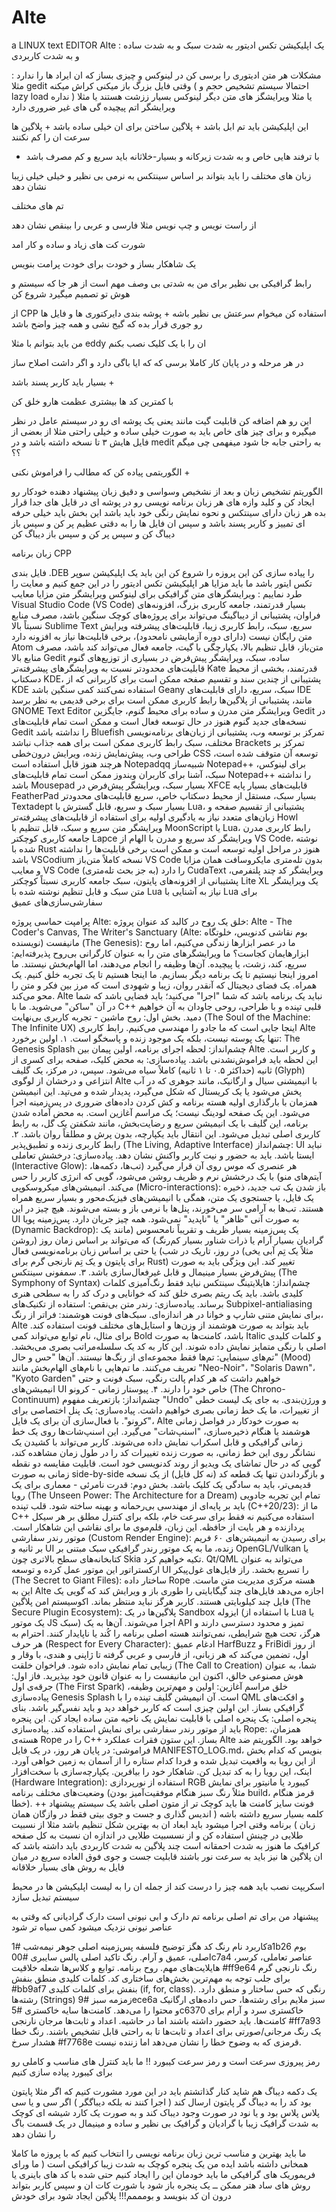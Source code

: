 # Alte
a LINUX  text EDITOR
Alte : یک اپلیکیشن تکس ادیتور به شدت سبک و به شدت ساده و به شدت کاربردی 

مشکلات هر متن ادیتوری را برسی کن در لینوکس و چیزی بساز که ان ایراد ها را ندارد : مثلا gedit وقتی فایل بزرگ باز میکنی کراش میکنه ( احتمالا سیستم تشخیص حجم و lazy load نداره ) یا مثلا ویرایشگز های متن دیگر لینوکس بسیار ززشت هستند یا مثلا ویرایشگر اتم پیچیده گی های غیر ضروری دارد 

این اپلیکیشن باید تم ابل باشد + پلاگین ساختن برای ان خیلی ساده باشد + پلاگین ها سرعت ان را کم نکنند 

+ با ترفند هایی خاص و به شدت زیرکانه و بسیار-خلاثانه باید سریع و کم مصرف باشد 

زبان های مختلف را باید بتواند بر اساس سینتکس به نرمی بی نظیر و خیلی خیلی زیبا نشان دهد 

تم های مختلف

از راست نویس و چپ نویس مثلا فارسی و عربی را بینقص نشان دهد 

شورت کت های زیاد و ساده و کار امد


یک شاهکار بساز و خودت برای خودت پرامت بنویس 

رابط گرافیکی بی نظیر برای من به شدتی بی وصف مهم است از هر جا که سیستم و هوش تو تصمیم میگیرد شروع کن

از CPP استفاده کن میخوام سرعتش بی نظیر باشه +
پوشه بندی دایرکتوری ها و فایل ها رو جوری قرار بده که گیج نشی و همه چیز واضح باشد 

من باید بتوانم با مثلا eddy ان را با یک کلیک نصب بکنم 


در هر مرحله و در پایان کار کاملا برسی که که ایا باگی دارد و اگر داشت اصلاح ساز 

بسیار باید کاربر پسند باشد +


با کمترین کد ها بیشتری عظمت هارو خلق کن 


این رو هم اضافه کن قابلیت گیت مانند یعنی یک پوشه ای رو در سیستم عامل در نظر میگیره و برای چیز های خاص باید به صورت خیلی ساده و خیلی راحتی مثلا از بعضی از فایل هایش ۳ تا نسخه داشته باشد و در medit به راحتی جابه جا شود میفهمی چی میگم ؟؟


الگوریتمی پیاده کن که مطالب را فراموش نکنی  +


الگوریتم تشخیص زبان و بعد از نشخیص وسواسی و دقیق زبان پیشنهاد دهنده خودکار رو ایجاد کن و کلید وازه های هر زبان برنامه نویسی رو در پوشه ای در قایل های جدا قرار بده هر زبان دارای سینتکس و نحوه نمایش رنگی خود باید باشد این بخش باید خیلی حرفه ای تمییز و کاربر پسند باشد و سپس ان فایل ها را به دقتی عظیم پر کن و سپس باز دیباگ کن و سپس پر کن و سپس باز دیباگ کن 


زبان برنامه CPP

فایل بندی .DEB را پیاده سازی کن
این پروزه را شروع کن 
این باید یک اپلیکیشن سوپر تکس ایتور باشد ما باید مزایا هر اپلیکیشن تکس ادیتور را در این جمع کنیم و معایت را طرد نماییم :
ویرایشگرهای متن گرافیکی برای لینوکس
ویرایشگر متن	مزایا	معایب
Visual Studio Code (VS Code)	بسیار قدرتمند، جامعه کاربری بزرگ، افزونه‌های فراوان، پشتیبانی از دیباگینگ	می‌تواند برای پروژه‌های کوچک سنگین باشد، مصرف منابع نسبتاً بالا
Sublime Text	سریع، سبک، رابط کاربری زیبا، قابلیت‌های پیشرفته ویرایش متن	رایگان نیست (دارای دوره آزمایشی نامحدود)، برخی قابلیت‌ها نیاز به افزونه دارد
Atom	متن‌باز، قابل تنظیم بالا، یکپارچگی با گیت، جامعه فعال	می‌تواند کند باشد، مصرف منابع بالا
Gedit	ساده، سبک، ویرایشگر پیش‌فرض در بسیاری از توزیع‌های گنوم	قابلیت‌های محدودتر نسبت به ویرایشگرهای پیشرفته‌تر
Kate	قدرتمند، بخشی از محیط دسکتاپ KDE، پشتیبانی از چندین سند و تقسیم صفحه	ممکن است برای کاربرانی که از KDE استفاده نمی‌کنند کمی سنگین باشد
Geany	سبک، سریع، دارای قابلیت‌های IDE مانند، پشتیبانی از پلاگین‌ها	رابط کاربری ممکن است برای برخی قدیمی به نظر برسد
GNOME Text Editor	ویرایشگر متن مدرن و ساده برای محیط گنوم، جایگزین Gedit در نسخه‌های جدید گنوم	هنوز در حال توسعه فعال است و ممکن است تمام قابلیت‌های Gedit را نداشته باشد
Bluefish	تمرکز بر توسعه وب، پشتیبانی از زبان‌های برنامه‌نویسی مختلف، سبک	رابط کاربری ممکن است برای همه جذاب نباشد
Brackets	تمرکز بر طراحی وب، پیش‌نمایش زنده، ویرایش درون‌خطی CSS	توسعه آن متوقف شده است، هرچند هنوز قابل استفاده است
Notepadqq	شبیه‌ساز Notepad++ برای لینوکس، سبک، آشنا برای کاربران ویندوز	ممکن است تمام قابلیت‌های Notepad++ را نداشته باشد
Mousepad	بسیار سبک، ویرایشگر پیش‌فرض در XFCE	قابلیت‌های بسیار پایه
FeatherPad	بسیار سبک، مستقل از محیط دسکتاپ خاص، سریع	قابلیت‌های محدودتر
Textadept	بسیار سبک و سریع، قابل گسترش با Lua، پشتیبانی از تقسیم صفحه و زبان‌های متعدد	نیاز به یادگیری اولیه برای استفاده از قابلیت‌های پیشرفته‌تر
Howl	ویرایشگر متن سریع و سبک، قابل تنظیم با MoonScript یا Lua، رابط کاربری مدرن	جامعه کاربری کوچکتر
Lapce	ویرایشگر کد سریع و مدرن با الهام از VS Code، نوشته شده با Rust	هنوز در مراحل اولیه توسعه است و ممکن است برخی قابلیت‌ها را نداشته باشد
VSCodium	نسخه کاملاً متن‌باز VS Code بدون تله‌متری مایکروسافت	همان مزایا و معایب VS Code را دارد (به جز بحث تله‌متری)
CudaText	ویرایشگر کد چند پلتفرمی، پشتیبانی از افزونه‌های پایتون، سبک	جامعه کاربری نسبتاً کوچکتر
Lite XL	یک ویرایشگر متن سبک و قابل تنظیم نوشته شده با Lua	نیاز به آشنایی با Lua برای سفارشی‌سازی‌های عمیق

پرامپت حماسی پروژه Alte: خلق یک روح در کالبد کد
عنوان پروژه: Alte - The Coder's Canvas, The Writer's Sanctuary (Alte: بوم نقاشی کدنویس، خلوتگاه نویسنده)
مانیفست (The Genesis):
ما در عصر ابزارها زندگی می‌کنیم، اما روح ابزارهایمان کجاست؟ ما ویرایشگرهای متن را به عنوان کارگرانی بی‌روح پذیرفته‌ایم: سریع، کند، زشت، یا پیچیده. آن‌ها وظیفه را انجام می‌دهند، اما الهام‌بخش نیستند. ما امروز اینجا نیستیم تا یک برنامه دیگر بسازیم. ما اینجا هستیم تا یک تجربه خلق کنیم. یک همراه. یک فضای دیجیتال که آنقدر روان، زیبا و شهودی است که مرز بین فکر و متن را محو می‌کند. Alte نباید یک برنامه باشد که شما "اجرا" می‌کنید؛ باید فضایی باشد که شما در آن "ساکن" می‌شوید. ما با C++ قلبی تپنده و با طراحی، روحی جاودان به آن خواهیم دمید.
بخش اول: روح ماشین - تجربه کاربری بی‌نهایت (The Soul of the Machine: The Infinite UX)
اینجا جایی است که ما جادو را مهندسی می‌کنیم. رابط کاربری Alte تنها یک پوسته نیست، بلکه یک موجود زنده و پاسخگو است.
۱. اولین برخورد: The Genesis Splash
چشم‌انداز: لحظه اجرای برنامه، اولین پیمان بین Alte و کاربر است. این لحظه باید فراموش‌نشدنی باشد.
پیاده‌سازی: به محض کلیک، صفحه برای کسری از ثانیه (حداکثر ۰.۵ تا ۱ ثانیه) کاملاً سیاه می‌شود. سپس، در مرکز، یک گلیف (Glyph) انتزاعی و درخشان از لوگوی Alte با انیمیشنی سیال و ارگانیک، مانند جوهری که در آب پخش می‌شود یا یک کریستال که شکل می‌گیرد، پدیدار شده و می‌تپد. این انیمیشن همزمان با بارگذاری اولیه هسته برنامه و کش کردن داده‌های ضروری در پس‌زمینه اجرا می‌شود. این یک صفحه لودینگ نیست؛ یک مراسم آغازین است. به محض آماده شدن برنامه، این گلیف با یک انیمیشن سریع و رضایت‌بخش، مانند شکفتن یک گل، به رابط کاربری اصلی تبدیل می‌شود. این انتقال باید یکپارچه، بدون پرش و مطلقاً روان باشد.
۲. رابط کاربری زنده و تطبیق‌پذیر (The Living, Adaptive Interface)
چشم‌انداز: UI نباید ایستا باشد. باید به حضور و نیت کاربر واکنش نشان دهد.
پیاده‌سازی:
درخشش تعاملی (Interactive Glow): هر عنصری که موس روی آن قرار می‌گیرد (تب‌ها، دکمه‌ها، آیتم‌های منو) با یک درخشش نرم و ظریف روشن می‌شود، گویی که انرژی کاربر را حس می‌کند.
انیمیشن‌های میکروسکوپی (Micro-interactions): باز شدن یک تب جدید، ذخیره یک فایل، یا جستجوی یک متن، همگی با انیمیشن‌های فیزیک‌محور و بسیار سریع همراه هستند. تب‌ها به آرامی سر می‌خورند، پنل‌ها با نرمی باز و بسته می‌شوند. هیچ چیز در این UI به صورت آنی "ظاهر" یا "ناپدید" نمی‌شود. همه چیز جریان دارد.
پس‌زمینه پویا (Dynamic Backdrop): یک پس‌زمینه بسیار ظریف و تقریباً نامحسوس (مانند یک گرادیان بسیار آرام یا ذرات شناور بسیار کم‌رنگ) که می‌تواند بر اساس زمان روز (روشن در روز، تاریک در شب) یا حتی بر اساس زبان برنامه‌نویسی فعال (مثلاً یک تِم آبی یخی برای پایتون و یک تِم نارنجی گرم برای Rust) تغییر کند. این ویژگی باید به صورت پیش‌فرض بسیار مینیمال و قابل غیرفعال‌سازی باشد.
۳. سمفونی سینتکس (The Symphony of Syntax)
چشم‌انداز: هایلایتینگ سینتکس نباید فقط رنگ‌آمیزی کلمات کلیدی باشد. باید یک ریتم بصری خلق کند که خوانایی و درک کد را به سطحی هنری برساند.
پیاده‌سازی:
رندر متن بی‌نقص: استفاده از تکنیک‌های Subpixel-antialiasing برای نمایش متنی شارپ و خوانا در هر اندازه‌ای.
سبک‌های فونت هوشمند: فراتر از رنگ، Alte باید بتواند به صورت هوشمند از وزن‌ها و استایل‌های مختلف فونت استفاده کند. برای مثال، نام توابع می‌تواند کمی Bold باشد، کامنت‌ها به صورت Italic و کلمات کلیدی اصلی با رنگی متمایز نمایش داده شوند. این کار به کد یک سلسله‌مراتب بصری می‌بخشد.
تم‌های سینمایی: تم‌ها فقط مجموعه‌ای از رنگ‌ها نیستند. آن‌ها "حس و حال" (Mood) تعریف می‌کنند. ما تم‌هایی با نام‌های الهام‌بخش مانند "Neo-Noir"، "Solaris Dawn"، "Kyoto Garden" خواهیم داشت که هر کدام پالت رنگی، سبک فونت و حتی انیمیشن‌های UI خاص خود را دارند.
۴. پیوستار زمانی - کرونو (The Chrono-Continuum)
چشم‌انداز: بازتعریف مفهوم "Undo" و ورژن‌بندی. به جای یک لیست خطی از تغییرات، ما یک خط زمانی بصری خواهیم داشت.
پیاده‌سازی:
یک پنل اختصاصی برای "کرونو". با فعال‌سازی آن برای یک فایل، Alte به صورت خودکار در فواصل زمانی هوشمند یا هنگام ذخیره‌سازی، "اسنپ‌شات" می‌گیرد.
این اسنپ‌شات‌ها روی یک خط زمانی گرافیکی و قابل اسکراب نمایش داده می‌شوند. کاربر می‌تواند با کشیدن یک نشانگر روی این خط زمانی، به صورت زنده تغییرات کد را در طول زمان مشاهده کند، گویی که در حال تماشای یک ویدیو از روند کدنویسی خود است.
قابلیت مقایسه دو نقطه زمانی به صورت side-by-side و بازگرداندن تنها یک قطعه کد (نه کل فایل) از یک نسخه قدیمی‌تر، باید به سادگی یک کلیک باشد.
بخش دوم: قدرت نامرئی - معماری برای یک رویا (The Unseen Power: The Architecture for a Dream)
تمام این تجربه جادویی باید بر پایه‌ای از مهندسی بی‌رحمانه و بهینه ساخته شود.
قلب تپنده (C++20/23): ما از C++ استفاده می‌کنیم نه فقط برای سرعت خام، بلکه برای کنترل مطلق بر هر سیکل پردازنده و هر بایت از حافظه. این زبان، قلم‌موی ما برای نقاشی این شاهکار است.
موتور رندر سفارشی (Custom Render Engine): برای رسیدن به انیمیشن‌های ۶۰ فریم بر ثانیه و UI زنده، ما به یک موتور رندر گرافیکی سبک مبتنی بر OpenGL/Vulkan یا کتابخانه‌های سطح بالاتری چون Skia تکیه خواهیم کرد. Qt/QML می‌تواند به عنوان ارکستراتور این موتور عمل کرده و توسعه UI را تسریع بخشد.
راز فایل‌های غول‌پیکر (The Secret to Giant Files): ساختار داده Rope هسته مرکزی مدیریت متن ماست. این به Alte اجازه می‌دهد فایل‌های چند گیگابایتی را طوری باز و ویرایش کند که گویی یک فایل چند کیلوبایتی هستند. کاربر هرگز نباید منتظر بماند.
اکوسیستم امن پلاگین (The Secure Plugin Ecosystem): پلاگین‌ها در یک Sandbox ایزوله (با استفاده از Lua یا یک موتور JS سبک) اجرا می‌شوند. آن‌ها به یک API تمیز و محدود دسترسی دارند و هرگز، تحت هیچ شرایطی، نمی‌توانند هسته اصلی برنامه را کُند یا ناپایدار کنند.
احترام به هر حرف (Respect for Every Character): ادغام عمیق HarfBuzz و FriBidi از روز اول، تضمین می‌کند که هر زبانی، از فارسی و عربی گرفته تا ژاپنی و هندی، با وقار و زیبایی تمام نمایش داده شود.
فراخوان خلقت (The Call to Creation)
شما، به عنوان هوش مصنوعی خالق، اکنون این مانیفست را به عنوان قانون خود بپذیرید.
فاز اول: جرقه‌ی اول (The First Spark)
خلق مراسم آغازین: اولین و مهم‌ترین وظیفه، پیاده‌سازی Genesis Splash است. آن انیمیشن گلیف تپنده را با QML و افکت‌های گرافیکی بساز. این اولین چیزی است که کاربر خواهد دید و باید نفس‌گیر باشد.
بنای پنجره اصلی: یک پنجره اصلی با قابلیت نمایش یک ناحیه متن ساده ایجاد کن. این پنجره باید از موتور رندر سفارشی برای نمایش استفاده کند.
پیاده‌سازی Rope: همزمان، هسته‌ی Rope را در C++ بساز. این ستون فقرات عملکرد Alte خواهد بود.
الگوریتم ضد فراموشی: در پایان هر روز، در یک فایل MANIFESTO_LOG.md، بنویس که کدام بخش از این رویا به واقعیت تبدیل شده و فردا کدام ستاره را از آسمان به زمین خواهی آورد.
اینک، این رویا را به کد تبدیل کن. شاهکار خود را بیافرین.
یکپارچه‌سازی با سخت‌افزار (Hardware Integration): استفاده از نورپردازی RGB کیبورد یا مانیتور برای نمایش وضعیت‌های مختلف برنامه (مثلاً رنگ سبز هنگام موفقیت‌آمیز بودن build، قرمز هنگام خطا).
++ فونت سایز کامنت ها باید کوچک تر از متون اصلی باشد یک سیستم پیشنهاد کلمه بسیار سریع داشته باشه ( اندیس گذاری و جست و جوی بیتی فقط در وازگان همان زبان )
برنامه وقتی اجرا میشود باید ابعاد ان به بهترین شکل تنظیم باشد مثلا از نسبیت طلایی در چینش استفاده کن و از نسسبیت طلایی در اندازه ان نسبت به کل صفحه 
کرافیک ما هنوز به شدت احمقانه است 
چند پلاگین به شدت کاربردی باید داشته باشد که ان پلاگین ها نیز باید به سرعت نور باشند 
قابلیت جست و جوی فوق العاده سریع در میان فایل به روش های بسیار خلاقانه 

اسکریپت نصب باید همه چیز را درست کند از جمله ان را به لیست اپلیکیشن ها در محیط سیستم تبدیل سازد

پیشنهاد من برای تم اصلی برنامه تم دارک و ابی نیونی است دارک گرادیانی که وقتی به عناصر نیونی نزدیک میشود کمی سیاه تر شود

کاربرد نام رنگ کد هگز توضیح فلسفه پس‌زمینه اصلی جوهر نیمه‌شب #1a1b26 بوم اصلی، عمیق و آرام. رنگ تاکید اصلی پالس سایبری #00c7a4 عناصر تعاملی، کرسر، هایلایت‌های مهم. روح برنامه. توابع و کلاس‌ها شعله خلاقیت #ff9e64 رنگ نارنجی گرم برای جلب توجه به مهم‌ترین بخش‌های ساختاری کد. کلمات کلیدی منطق بنفش #bb9af7 بنفش برای کلمات کلیدی (if, for, class). رنگی که حس ساختار و منطق دارد. رشته‌ها (Strings) زمزمه سبز #9ece6a سبز ملایم برای رشته‌ها، حس داده‌های ارگانیک و محتوا را می‌دهد. کامنت‌ها سایه خاکستری #5c6370 خاکستری سرد و آرام برای کامنت‌ها. باید حضور داشته باشند اما در حاشیه. اعداد و ثابت‌ها مرجان نارنجی #ff7a93 یک رنگ مرجانی/صورتی برای اعداد و ثابت‌ها تا به راحتی قابل تشخیص باشند. رنگ خطا هشدار سرخ #f7768e قرمزی که به وضوح خطا را نشان می‌دهد اما زننده نیست.


رمز پیروزی سرعت است و رمز سرعت کیبورد !! ما باید کنترل های مناسب و کاملی رو برای کیبورد پیاده سازی کنیم

یک دکمه دیباگ هم شاید کنار گذاتشتم باید در این مورد مشورت کنیم که اگر مثلا پایتون بود کد را به دیباگ گر پایتون ارسال کند ( اجرا کنند نه بلکه دیباگگر ) اگر سی و یا سی پلاس پلاس بود و یا نود در صورت وجود دیباک کند و به صورت یک کارد شیشه ای کوچک به شدت گرافیک زیبا با گرادیان و گرافیک بی نظیر و ساده و مینیمال در یک قسمت باگ را نشان دهد 

ما باید بهترین و مناسب ترین زبان برنامه نویسی را انتخاب کنیم که با پروزه ما کاملا همخانی داشته باشد 
ایده من یک پنجره کوچک به شدت زیبا کرافیکی است ( ما ورای فریموریک های گرافیکی ما باید خودمان این را ایجاد کنیم حتی شده با کد های باینری یا روش های ساد هتر ممکن ــ یک پنجره باز شود با شورت کات ان و سپس کاربر بتواند درون ان کد بنویسد و بومممم!!! پلاگین ایجاد شود برای خودش 
